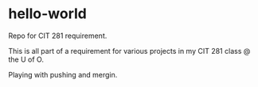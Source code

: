 # hello-world
Repo for CIT 281 requirement.

This is all part of a requirement for various projects in my CIT 281 class @ the U of O.

Playing with pushing and mergin.
